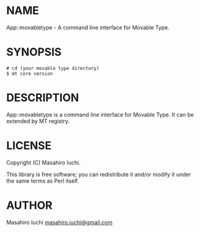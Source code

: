 # NAME

App::movabletype - A command line interface for Movable Type.

# SYNOPSIS

    # cd (your movable type directory)
    $ mt core version

# DESCRIPTION

App::movabletype is a command line interface for Movable Type.
It can be extended by MT registry.

# LICENSE

Copyright (C) Masahiro Iuchi.

This library is free software; you can redistribute it and/or modify
it under the same terms as Perl itself.

# AUTHOR

Masahiro Iuchi <masahiro.iuchi@gmail.com>
